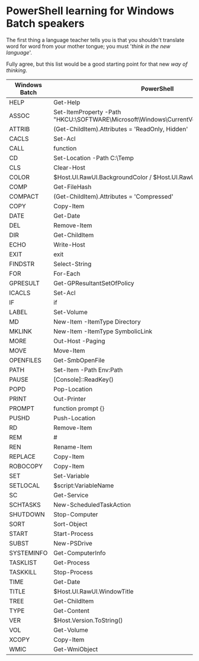 # PowerShell learning for Windows Batch speakers

The first thing a language teacher tells you is that you shouldn't translate word for word from your mother tongue; you must '*think in the new language*'.

Fully agree, but this list would be a good starting point for that new *way of thinking*.

| Windows Batch | PowerShell |
|---|---|
| HELP | Get-Help |
| ASSOC | Set-ItemProperty -Path "HKCU:\SOFTWARE\Microsoft\Windows\CurrentVersion\Explorer\FileExts" |
| ATTRIB | (Get-ChildItem).Attributes = 'ReadOnly, Hidden' |
| CACLS | Set-Acl |
| CALL | function |
| CD | Set-Location -Path C:\Temp |
| CLS | Clear-Host |
| COLOR | $Host.UI.RawUI.BackgroundColor / $Host.UI.RawUI.ForegroundColor |
| COMP | Get-FileHash |
| COMPACT | (Get-ChildItem).Attributes = 'Compressed' |
| COPY | Copy-Item |
| DATE | Get-Date |
| DEL | Remove-Item |
| DIR | Get-ChildItem |
| ECHO | Write-Host |
| EXIT | exit |
| FINDSTR | Select-String |
| FOR | For-Each |
| GPRESULT | Get-GPResultantSetOfPolicy |
| ICACLS | Set-Acl |
| IF | if |
| LABEL | Set-Volume |
| MD | New-Item -ItemType Directory |
| MKLINK | New-Item -ItemType SymbolicLink |
| MORE | Out-Host -Paging |
| MOVE | Move-Item |
| OPENFILES | Get-SmbOpenFile |
| PATH | Set-Item -Path Env:Path |
| PAUSE | [Console]::ReadKey() |
| POPD | Pop-Location |
| PRINT | Out-Printer |
| PROMPT | function prompt {} |
| PUSHD | Push-Location |
| RD | Remove-Item |
| REM | # |
| REN | Rename-Item |
| REPLACE | Copy-Item |
| ROBOCOPY | Copy-Item |
| SET | Set-Variable |
| SETLOCAL | $script:VariableName |
| SC | Get-Service |
| SCHTASKS | New-ScheduledTaskAction |
| SHUTDOWN | Stop-Computer |
| SORT | Sort-Object |
| START | Start-Process |
| SUBST | New-PSDrive |
| SYSTEMINFO | Get-ComputerInfo |
| TASKLIST | Get-Process |
| TASKKILL | Stop-Process |
| TIME | Get-Date |
| TITLE | $Host.UI.RawUI.WindowTitle |
| TREE | Get-ChildItem |
| TYPE | Get-Content |
| VER | $Host.Version.ToString() |
| VOL | Get-Volume |
| XCOPY | Copy-Item |
| WMIC | Get-WmiObject |


